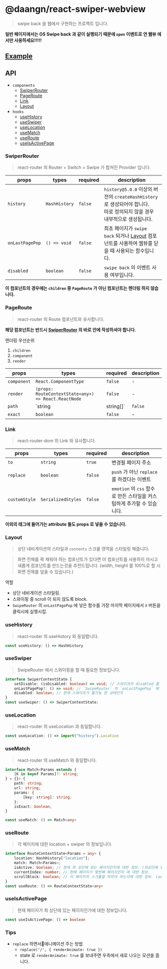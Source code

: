 # @daangn/react-swiper-webview

> swipe back 을 웹에서 구현하는 프로젝트 입니다.

**일반 페이지에서는 OS Swipe back 과 같이 실행되기 때문에 `open` 이벤트로 연 웹뷰 에서만 사용하세요!!!!!**

## [Example](./example)

## API

- `components`
  - [SwiperRouter](#SwiperRouter)
  - [PageRoute](#PageRoute)
  - [Link](#Link)
  - [Layout](#Layout)
- `hooks`
  - [useHistory](#useSwiper)
  - [useSwiper](#useSwiper)
  - [useLocation](#useSwiper)
  - [useMatch](#useSwiper)
  - [useRoute](#useSwiper)
  - [useIsActivePage](#useSwiper)


### SwiperRouter

> react-router 의 Router + Switch + Swipe 가 합쳐진 Provider 입니다.

| props | types | required | description |
| ----- | ----- | -------- | ----------- |
| `history` | `HashHistory` | `false` | `history@5.0.0` 이상의 버전의 `createHashHistory` 로 생성되어야 합니다.<br/>따로 정의되지 않을 경우 내부적으로 생성됩니다. |
| `onLastPagePop` | `() => void` | `false` | 최초 페이지가 `swipe back` 되거나 [Layout](#Layout) 컴포넌트를 사용하여 웹뷰를 닫을 때 사용되는 함수입니다.<br> |
| `disabled` | `boolean` | `false` | `swipe back` 의 이벤트 사용 여부입니다. |

**이 컴포넌트의 경우에는 `children` 중 `PageRoute` 가 아닌 컴포넌트는 렌더링 하지 않습니다.**

### PageRoute

> react-router 의 Route 컴포넌트와 유사합니다.

**해당 컴포넌트는 반드시 [SwiperRouter](#SwiperRouter) 의 바로 안에 작성하셔야 합니다.**

렌더링 우선순위

1. `children`
2. `component`
3. `render`

| props | types | required | description |
| ----- | ----- | -------- | ----------- |
| `component` | `React.ComponentType` | `false` | - |
| `render` | `(props: RouteContextState<any>) => React.ReactNode` | `false` | - |
| `path` | `string | string[]` | `false` | - |
| `exact` | `boolean` | `false` | - |


### Link

> react-router-dom 의 Link 와 유사합니다.

| props | types | required | description |
| ----- | ----- | -------- | ----------- |
| `to` | `string` | `true` | 변경될 페이지 주소 |
| `replace` | `boolean` | `false` | `push` 가 아닌 `replace` 를 하겠다는 이벤트 |
| `customStyle` | `SerializedStyles` | `false` | `emotion` 의 `css` 함수로 만든 스타일을 커스텀하게 추가할 수 있습니다. |

**이외의 <a> 태그에 들어가는 attribute 들도 props 로 넣을 수 있습니다.**

### Layout

> 상단 네비게이션의 스타일과 `contents` 스크롤 영역을 스타일링 해줍니다. 

> 화면 전체를 꽉 채워야 하는 컴포넌트가 있다면 이 컴포넌트를 사용하지 마시고 새롭게 컴포넌트를 만드는것을 추천드립니다. (width, height 를 100%로 할 시 화면 전체를 덮을 수 있습니다.)

역할
- 상단 네비게이션 스타일링.
- 스와이핑 중 scroll 이 되지 않도록 block.
- `SwipeRouter` 의 `onLastPagePop` 에 넣은 함수를 가장 마지막 페이지에서 `X` 버튼을 클릭시에 실행시킴.
 

### useHistory

> react-router 의 useHistory 와 동일합니다.

```ts
const useHistory: () => HashHistory
```

### useSwiper

> SwipeRouter 에서 스와이핑을 할 때 필요한 정보입니다.

```ts
interface SwiperContextState {
    setDisable: (isDisabled: boolean) => void; // 스와이프의 disabled 를 컨트롤 하는 함수입니다.
    onLastPagePop?: () => void; // `SwipeRouter` 의 `onLastPagePop` 에 넣은 함수 입니다.
    disabled: boolean; // 현재 스와이프가 불가능 한 상태인지
}
const useSwiper: () => SwiperContextState;
```

### useLocation

> react-router 의 useLocation 과 동일합니다.

```ts
const useLocation: () => import("history").Location
```

### useMatch

> react-router 의 useMatch 와 동일합니다.

```ts
interface Match<Params extends {
    [K in keyof Params]?: string;
} = {}> {
    path: string;
    url: string;
    params: {
        [key: string]: string;
    };
    isExact: boolean;
}

const useMatch: () => Match<any>
```

### useRoute

> 각 페이지에 대한 location + swiper 의 정보입니다.

```ts
interface RouteContextState<Params = any> {
    location: HashHistory["location"];
    match: Match<Params>;
    isActive: boolean; // 현재 최 상단에 있는 페이지인지에 대한 정보. (최상단에 있는 페이지인지)
    currentIndex: number; // 현재 페이지가 몇번째 페이지인지 에 대한 정보.
    scrollBlock: boolean; // 이 페이지의 스크롤을 막아야 하는지에 대한 정보. (activeIndex !== idx || isSwiping)
}
const useRoute: () => RouteContextState<any>
```

### useIsActivePage

> 현재 페이지가 최 상단에 있는 페이지인가에 대한 정보입니다.

```ts
const useIsActivePage: () => boolean
```



### Tips

- `replace` 하면서애니메이션 주는 방법
  - `replace('/', { renderAnimate: true })`
  - state 로 `renderAnimate: true` 를 보내주면 우측에서 새로 나오는 모션을 줍니다.
